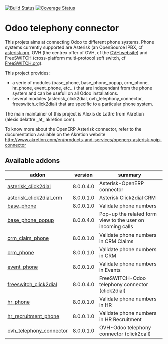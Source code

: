 [![Build Status](https://travis-ci.org/OCA/connector-telephony.svg?branch=8.0)](https://travis-ci.org/OCA/connector-telephony)
[![Coverage Status](https://coveralls.io/repos/OCA/connector-telephony/badge.png?branch=8.0)](https://coveralls.io/r/OCA/connector-telephony?branch=8.0)

# Odoo telephony connector

This projets aims at connecting Odoo to different phone systems. Phone systems currently supported are Asterisk (an OpenSource IPBX, cf [asterisk.org](http://www.asterisk.org/), OVH (the centrex offer of OVH, cf the [OVH website](http://www.ovhtelecom.fr/telephonie/)) and FreeSWITCH (cross-platform multi-protocol soft switch, cf [FreeSWITCH.org](http://freeswitch.org)).

This project provides:
* a serie of modules (base\_phone, base\_phone\_popup,
  crm\_phone, hr\_phone, event\_phone, etc...) that are independant from
  the phone system and can be usefull on all Odoo installations.
* several modules (asterisk\_click2dial, ovh\_telephony\_connector, freeswitch\_click2dial)
  that are specific to a particular phone system.

The main maintainer of this project is Alexis de Lattre from
Akretion (alexis.delattre \_at\_ akretion.com).

To know more about the OpenERP-Asterisk connector, refer to the documentation
 available on the Akretion website
http://www.akretion.com/en/products-and-services/openerp-asterisk-voip-connector

[//]: # (addons)
Available addons
----------------
addon | version | summary
--- | --- | ---
[asterisk_click2dial](asterisk_click2dial/) | 8.0.0.4.0 | Asterisk-OpenERP connector
[asterisk_click2dial_crm](asterisk_click2dial_crm/) | 8.0.0.1.0 | Asterisk Click2dial CRM
[base_phone](base_phone/) | 8.0.0.1.0 | Validate phone numbers
[base_phone_popup](base_phone_popup/) | 8.0.0.4.0 | Pop-up the related form view to the user on incoming calls
[crm_claim_phone](crm_claim_phone/) | 8.0.0.1.0 | Validate phone numbers in CRM Claims
[crm_phone](crm_phone/) | 8.0.0.1.0 | Validate phone numbers in CRM
[event_phone](event_phone/) | 8.0.0.1.0 | Validate phone numbers in Events
[freeswitch_click2dial](freeswitch_click2dial/) | 8.0.0.4.0 | FreeSWITCH-Odoo telephony connector (click2dial)
[hr_phone](hr_phone/) | 8.0.0.1.0 | Validate phone numbers in HR
[hr_recruitment_phone](hr_recruitment_phone/) | 8.0.0.1.0 | Validate phone numbers in HR Recruitment
[ovh_telephony_connector](ovh_telephony_connector/) | 8.0.0.1.0 | OVH-Odoo telephony connector (click2call)

[//]: # (end addons)
